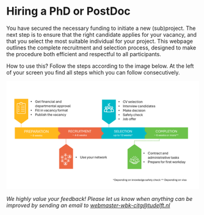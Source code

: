 # Hiring a PhD or PostDoc


You have secured the necessary funding to initiate a new (sub)project. The next step is to ensure that the right candidate applies for your vacancy, and that you select the most suitable individual for your project. This webpage outlines the complete recruitment and selection process, designed to make the procedure both efficient and respectful to all participants.

How to use this? Follow the steps according to the image below. At the left of your screen you find all steps which you can follow consecutively.

![The steps of the hiring procedure](../PhDPostDocs/Appendices/OverviewImage.PNG)

<!-- **Note**: these steps are not applicable for hiring a student assistant. Student assistants are officially hired by FlexDelft. Contact someone who recently hired a TA for the current TA hiring process.  -->

*We highly value your feedback! Please let us know when anything can be improved by sending an email to webmaster-wbk-citg@tudelft.nl*